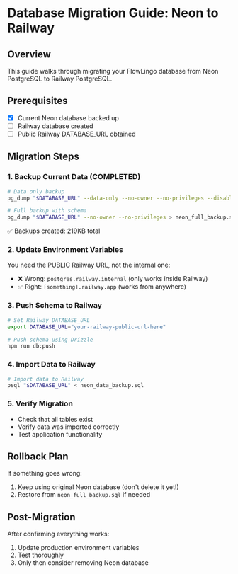 # Database Migration Guide: Neon to Railway

## Overview
This guide walks through migrating your FlowLingo database from Neon PostgreSQL to Railway PostgreSQL.

## Prerequisites
- [x] Current Neon database backed up
- [ ] Railway database created  
- [ ] Public Railway DATABASE_URL obtained

## Migration Steps

### 1. Backup Current Data (COMPLETED)
```bash
# Data only backup
pg_dump "$DATABASE_URL" --data-only --no-owner --no-privileges --disable-triggers > neon_data_backup.sql

# Full backup with schema
pg_dump "$DATABASE_URL" --no-owner --no-privileges > neon_full_backup.sql
```
✅ Backups created: 219KB total

### 2. Update Environment Variables
You need the PUBLIC Railway URL, not the internal one:
- ❌ Wrong: `postgres.railway.internal` (only works inside Railway)
- ✅ Right: `[something].railway.app` (works from anywhere)

### 3. Push Schema to Railway
```bash
# Set Railway DATABASE_URL
export DATABASE_URL="your-railway-public-url-here"

# Push schema using Drizzle
npm run db:push
```

### 4. Import Data to Railway
```bash
# Import data to Railway
psql "$DATABASE_URL" < neon_data_backup.sql
```

### 5. Verify Migration
- Check that all tables exist
- Verify data was imported correctly
- Test application functionality

## Rollback Plan
If something goes wrong:
1. Keep using original Neon database (don't delete it yet!)
2. Restore from `neon_full_backup.sql` if needed

## Post-Migration
After confirming everything works:
1. Update production environment variables
2. Test thoroughly
3. Only then consider removing Neon database